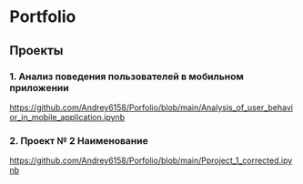 # Portfolio
## Проекты
### 1. Анализ  поведения пользователей в мобильном приложении


 
https://github.com/Andrey6158/Porfolio/blob/main/Analysis_of_user_behavior_in_mobile_application.ipynb



### 2. Проект № 2 Наименование

https://github.com/Andrey6158/Porfolio/blob/main/Pproject_1_corrected.ipynb
